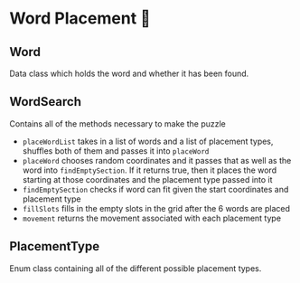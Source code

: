 # Word Placement 💬

## Word
Data class which holds the word and whether it has been found.

## WordSearch
Contains all of the methods necessary to make the puzzle
- `placeWordList` takes in a list of words and a list of placement types, shuffles both of them and passes it into `placeWord`
- `placeWord` chooses random coordinates and it passes that as well as the word into `findEmptySection`. If it returns true, then it places the word starting at those coordinates and the placement type passed into it
- `findEmptySection` checks if word can fit given the start coordinates and placement type
- `fillSlots` fills in the empty slots in the grid after the 6 words are placed
- `movement` returns the movement associated with each placement type

## PlacementType
Enum class containing all of the different possible placement types.